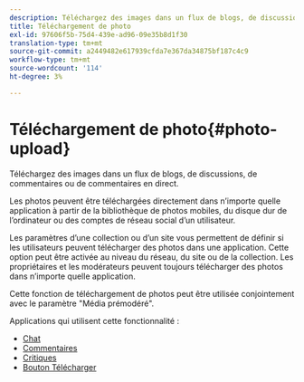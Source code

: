 ```yaml
---
description: Téléchargez des images dans un flux de blogs, de discussions, de commentaires ou de commentaires en direct.
title: Téléchargement de photo
exl-id: 97606f5b-75d4-439e-ad96-09e35b8d1f30
translation-type: tm+mt
source-git-commit: a2449482e617939cfda7e367da34875bf187c4c9
workflow-type: tm+mt
source-wordcount: '114'
ht-degree: 3%

---
```


# Téléchargement de photo{#photo-upload}

Téléchargez des images dans un flux de blogs, de discussions, de commentaires ou de commentaires en direct.

Les photos peuvent être téléchargées directement dans n’importe quelle application à partir de la bibliothèque de photos mobiles, du disque dur de l’ordinateur ou des comptes de réseau social d’un utilisateur.

Les paramètres d’une collection ou d’un site vous permettent de définir si les utilisateurs peuvent télécharger des photos dans une application. Cette option peut être activée au niveau du réseau, du site ou de la collection. Les propriétaires et les modérateurs peuvent toujours télécharger des photos dans n’importe quelle application.

Cette fonction de téléchargement de photos peut être utilisée conjointement avec le paramètre &quot;Média prémodéré&quot;.

Applications qui utilisent cette fonctionnalité :

* [Chat](/help/using/c-about-apps/c-chat-app/c-chat-app.md#c_chat_app)
* [Commentaires](/help/using/c-about-apps/c-comments/c-comments.md)
* [Critiques](/help/using/c-about-apps/c-reviews-app/c-reviews-app.md#c_reviews_app)
* [Bouton Télécharger](/help/using/c-about-apps/c-upload-button-app/c-upload-button-app.md#c_upload_button_app)
